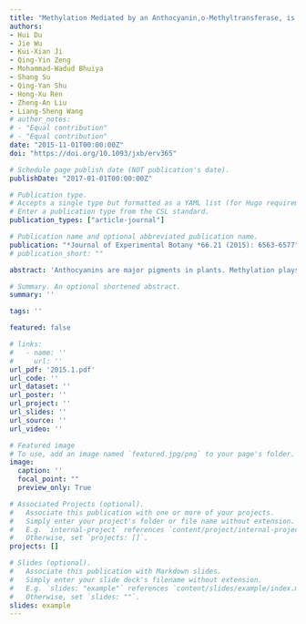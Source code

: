 ```yaml
---
title: "Methylation Mediated by an Anthocyanin,o-Methyltransferase, is Involved in Purple Flower Coloration Inpaeonia"
authors:
- Hui Du
- Jie Wu
- Kui-Xian Ji
- Qing-Yin Zeng
- Mohammad-Wadud Bhuiya
- Shang Su
- Qing-Yan Shu
- Hong-Xu Ren
- Zheng-An Liu
- Liang-Sheng Wang
# author_notes:
# - "Equal contribution"
# - "Equal contribution"
date: "2015-11-01T00:00:00Z"
doi: "https://doi.org/10.1093/jxb/erv365" 

# Schedule page publish date (NOT publication's date).
publishDate: "2017-01-01T00:00:00Z"

# Publication type.
# Accepts a single type but formatted as a YAML list (for Hugo requirements).
# Enter a publication type from the CSL standard.
publication_types: ["article-journal"]

# Publication name and optional abbreviated publication name.
publication: "*Journal of Experimental Botany *66.21 (2015): 6563-6577"
# publication_short: ""

abstract: 'Anthocyanins are major pigments in plants. Methylation plays a role in the diversity and stability of anthocyanins. However, the contribution of anthocyanin methylation to flower coloration is still unclear. We identified two homologous anthocyanin O-methyltransferase (AOMT) genes from purple-flowered (PsAOMT) and red-flowered (PtAOMT) Paeonia plants, and we performed functional analyses of the two genes in vitro and in vivo. The critical amino acids for AOMT catalytic activity were studied by site-directed mutagenesis. We showed that the recombinant proteins, PsAOMT and PtAOMT, had identical substrate preferences towards anthocyanins. The methylation activity of PsAOMT was 60 times higher than that of PtAOMT in vitro. Interestingly, this vast difference in catalytic activity appeared to result from a single amino acid residue substitution at position 87 (arginine to leucine). There were significant differences between the 35S::PsAOMT transgenic tobacco and control flowers in relation to their chromatic parameters, which further confirmed the function of PsAOMT in vivo. The expression levels of the two homologous AOMT genes were consistent with anthocyanin accumulation in petals. We conclude that AOMTs are responsible for the methylation of cyanidin glycosides in Paeonia plants and play an important role in purple coloration in Paeonia spp.'

# Summary. An optional shortened abstract.
summary: ''

tags: ''

featured: false

# links:
#   - name: ''
#     url: ''
url_pdf: '2015.1.pdf'
url_code: ''
url_dataset: ''
url_poster: ''
url_project: ''
url_slides: ''
url_source: ''
url_video: ''

# Featured image
# To use, add an image named `featured.jpg/png` to your page's folder. 
image:
  caption: ''
  focal_point: ""
  preview_only: True

# Associated Projects (optional).
#   Associate this publication with one or more of your projects.
#   Simply enter your project's folder or file name without extension.
#   E.g. `internal-project` references `content/project/internal-project/index.md`.
#   Otherwise, set `projects: []`.
projects: []

# Slides (optional).
#   Associate this publication with Markdown slides.
#   Simply enter your slide deck's filename without extension.
#   E.g. `slides: "example"` references `content/slides/example/index.md`.
#   Otherwise, set `slides: ""`.
slides: example
---
```




